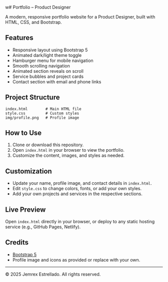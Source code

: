 w# Portfolio – Product Designer

A modern, responsive portfolio website for a Product Designer, built with HTML, CSS, and Bootstrap.

## Features

- Responsive layout using Bootstrap 5
- Animated dark/light theme toggle
- Hamburger menu for mobile navigation
- Smooth scrolling navigation
- Animated section reveals on scroll
- Service bubbles and project cards
- Contact section with email and phone links

## Project Structure

```
index.html        # Main HTML file
style.css         # Custom styles
img/profile.png   # Profile image
```

## How to Use

1. Clone or download this repository.
2. Open `index.html` in your browser to view the portfolio.
3. Customize the content, images, and styles as needed.

## Customization
- Update your name, profile image, and contact details in `index.html`.
- Edit `style.css` to change colors, fonts, or add your own styles.
- Add your own projects and services in the respective sections.

## Live Preview
Open `index.html` directly in your browser, or deploy to any static hosting service (e.g., GitHub Pages, Netlify).

## Credits
- [Bootstrap 5](https://getbootstrap.com/)
- Profile image and icons as provided or replace with your own.

---
© 2025 Jemrex Estrellado. All rights reserved.
